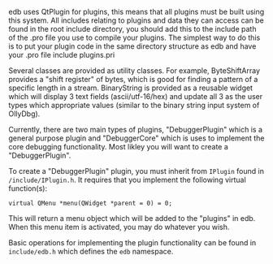
edb uses QtPlugin for plugins, this means that all plugins must be built 
using this system. All includes relating to plugins and data they can access
can be found in the root include directory, you should add this to the include
path of the .pro file you use to compile your plugins. The simplest way to do 
this is to put your plugin code in the same directory structure as edb and
have your .pro file include plugins.pri

Several classes are provided as utility classes. For example, ByteShiftArray
provides a "shift register" of bytes, which is good for finding a pattern of 
a specific length in a stream. BinaryString is provided as a reusable widget
which will display 3 text fields (ascii/utf-16/hex) and update all 3 as 
the user types which appropriate values (similar to the binary string input 
system of OllyDbg).

Currently, there are two main types of plugins, "DebuggerPlugin" which is a 
general purpose plugin and "DebuggerCore" which is uses to implement the core 
debugging functionality. Most likley you will want to create a "DebuggerPlugin".

To create a "DebuggerPlugin" plugin, you must inherit from 
`IPlugin` found in `/include/IPlugin.h`. It requires 
that you implement the following virtual function(s):

	virtual QMenu *menu(QWidget *parent = 0) = 0;

This will return a menu object which will be added to the "plugins" in edb. 
When this menu item is activated, you may do whatever you wish.

Basic operations for implementing the plugin functionality can be found in 
`include/edb.h` which defines the `edb` namespace.
